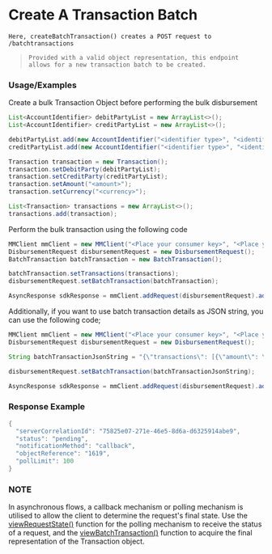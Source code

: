 # Create A Transaction Batch

`Here, createBatchTransaction() creates a POST request to /batchtransactions`

> `Provided with a valid object representation, this endpoint allows for a new transaction batch to be created.`

### Usage/Examples

Create a bulk Transaction Object before performing the bulk disbursement

```java
List<AccountIdentifier> debitPartyList = new ArrayList<>();
List<AccountIdentifier> creditPartyList = new ArrayList<>();

debitPartyList.add(new AccountIdentifier("<identifier type>", "<identifier>"));
creditPartyList.add(new AccountIdentifier("<identifier type>", "<identifier>"));

Transaction transaction = new Transaction();
transaction.setDebitParty(debitPartyList);
transaction.setCreditParty(creditPartyList);
transaction.setAmount("<amount>");
transaction.setCurrency("<currency>");

List<Transaction> transactions = new ArrayList<>();
transactions.add(transaction);
```

Perform the bulk transaction using the following code

```java
MMClient mmClient = new MMClient("<Place your consumer key>", "<Place your consumer secret>", "<Place your API key>");
DisbursementRequest disbursementRequest = new DisbursementRequest();
BatchTransaction batchTransaction = new BatchTransaction();

batchTransaction.setTransactions(transactions);
disbursementRequest.setBatchTransaction(batchTransaction);

AsyncResponse sdkResponse = mmClient.addRequest(disbursementRequest).addCallBack("<Place your callback URL>").createBatchTransaction();
``` 

Additionally, if you want to use batch transaction details as JSON string, you can use the following code;

```java
MMClient mmClient = new MMClient("<Place your consumer key>", "<Place your consumer secret>", "<Place your API key>");
DisbursementRequest disbursementRequest = new DisbursementRequest();

String batchTransactionJsonString = "{\"transactions\": [{\"amount\": \"16.00\",\"currency\": \"USD\",\"debitParty\": [{\"key\": \"msisdn\",\"value\": \"+44012345678\"}],\"creditParty\": [{\"key\": \"walletid\",\"value\": \"1\"}],\"fees\": [],\"customData\": [],\"metadata\": []}]}";

disbursementRequest.setBatchTransaction(batchTransactionJsonString);

AsyncResponse sdkResponse = mmClient.addRequest(disbursementRequest).addCallBack("<Place your callback URL>").createBatchTransaction();
```

### Response Example

```java
{
  "serverCorrelationId": "75825e07-271e-46e5-8d6a-d6325914abe9",
  "status": "pending",
  "notificationMethod": "callback",
  "objectReference": "1619",
  "pollLimit": 100
}
```

### NOTE

In asynchronous flows, a callback mechanism or polling mechanism is utilised to allow the client to determine the request's final state.
Use the <a href="viewRequestState.Readme.md">viewRequestState()</a> function for the polling mechanism to receive the status of a request, and the <a href="viewBatchTransaction.Readme.md">viewBatchTransaction()</a>
function to acquire the final representation of the Transaction object.